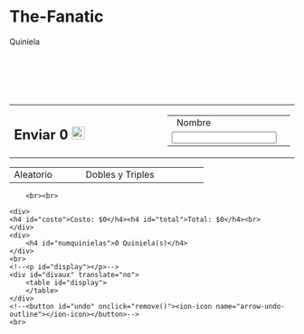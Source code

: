 # The-Fanatic
Quiniela
<!DOCTYPE html>
<html lang="en" translate="no">
<head>
    <meta charset="UTF-8">
    <meta name="google" content="notranslate">
    <meta name="viewport" content="width=device-width, initial-scale=1.0, user-scalable=no">
    <meta name="description" content="¡Registra aquí tus quinielas! - Quiniela Liga MX">
    <meta name="keywords" content="Quiniela, Liga MX, Apostar, Pronósticos, Eurocopa, Copa America">
    <title>Quiniela Jalisco</title>
    <link href="https://fonts.googleapis.com/css2?family=Roboto&display=swap" rel="stylesheet">
    <link rel="stylesheet" href="10/styles10.css">
    <link rel="icon" href="icon.jpg">
    <link rel="apple-touch-icon" href="icon.jpg">
    <link rel="shortcut icon" href="icon.jpg" type="image/x-icon">
    <script type="module" src="https://unpkg.com/ionicons@5.1.2/dist/ionicons/ionicons.esm.js"></script>
    <script nomodule="" src="https://unpkg.com/ionicons@5.1.2/dist/ionicons/ionicons.js"></script>
    <script src="10/main10.js"></script>
</head>

<body>
    <p id='bolsa'><br><span id='bolsatxt'></span><span id='cantidad' style="color:yellow"></span></p>
    <div class="quiniela" id="quiniela">
        <div class="aux"><h3 style="padding: 5px 7px" onclick="clean()"><ion-icon name="close-outline"></ion-icon></h3></div>
        <div class="partido">
            <span id="L1" onclick="selection(this)"></span>
            <div id="_"></div>
            <span id="E1" onclick="selection(this)"></span>
            <div id="_"></div>
            <span id="V1" onclick="selection(this)"></span>
        </div>
        <div class="partido">
            <span id="L2" onclick="selection(this)"></span>
            <div id="_"></div>
            <span id="E2" onclick="selection(this)"></span>
            <div id="_"></div>
            <span id="V2" onclick="selection(this)"></span>
        </div>
        <div class="partido">
            <span id="L3" onclick="selection(this)"></span>
            <div id="_"></div>
            <span id="E3" onclick="selection(this)"></span>
            <div id="_"></div>
            <span id="V3" onclick="selection(this)"></span>
        </div>
        <div class="partido">
            <span id="L4" onclick="selection(this)"></span>
            <div id="_"></div>
            <span id="E4" onclick="selection(this)"></span>
            <div id="_"></div>
            <span id="V4" onclick="selection(this)"></span>
        </div>
        <div class="partido">
            <span id="L5" onclick="selection(this)"></span>
            <div id="_"></div>
            <span id="E5" onclick="selection(this)"></span>
            <div id="_"></div>
            <span id="V5" onclick="selection(this)"></span>
        </div>
        <div class="partido">
            <span id="L6" onclick="selection(this)"></span>
            <div id="_"></div>
            <span id="E6" onclick="selection(this)"></span>
            <div id="_"></div>
            <span id="V6" onclick="selection(this)"></span>
        </div>
        <div class="partido">
            <span id="L7" onclick="selection(this)"></span>
            <div id="_"></div>
            <span id="E7" onclick="selection(this)"></span>
            <div id="_"></div>
            <span id="V7" onclick="selection(this)"></span>
        </div>
        <div class="partido">
            <span id="L8" onclick="selection(this)"></span>
            <div id="_"></div>
            <span id="E8" onclick="selection(this)"></span>
            <div id="_"></div>
            <span id="V8" onclick="selection(this)"></span>
        </div>
        <div class="partido">
            <span id="L9" onclick="selection(this)"></span>
            <div id="_"></div>
            <span id="E9" onclick="selection(this)"></span>
            <div id="_"></div>
            <span id="V9" onclick="selection(this)"></span>
        </div>
    <div class="partido">
            <span id="L10" onclick="selection(this)"></span>
            <div id="_"></div>
            <span id="E10" onclick="selection(this)"></span>
            <div id="_"></div>
            <span id="V10" onclick="selection(this)"></span>
        </div>
        <h1 id="text"></h1>
    </div>
    <table class="botonera">
    <tr>
        <td width="37%">
            <h2 class="botonenviar" onclick="send()"> Enviar <span>0</span>&nbsp <img src="https://logodownload.org/wp-content/uploads/2015/04/whatsapp-logo-5.png" height="23px" style="position: absolute;"></ion-icon></h2>
        </td>
        <td width="14%">
            <h2 id="botonlisto" onclick="save()"><ion-icon name="add-outline"></ion-icon></h2>
        </td>
        <td width="14%"> 
            <h2 id="botonborrar" onclick="deleteall()"><ion-icon name="trash-outline" id="trash"></ion-icon></h2>
        </td>
        <td width="35%">
            <table id="nombrebox">
                <tr style="height: 9px"><td id="nombretext"> &nbsp Nombre</td><td></td></tr>
                <tr style="height: 20px"><td><input id="nombre" type="text" placeholder="" maxlength="20" spellcheck="false"></td><td><label id="borrarnombre" onclick="clearname()"><ion-icon name="backspace"></ion-icon></label></td></tr>
            </table>
        </td>
    </tr>
    </table>
        <!--<input type="checkbox" id="checkcombinaciones" onclick="allowcombination()"><h6> <ion-icon name="apps"></ion-icon></h6>-->
        <table style="margin-top: 3px; width:100%">
            <tr>
                <td style="width: 37%">
                    <label id="random" onclick="random()">Aleatorio</ion-icon></label>
                </td>
                <td style="width: 40%">
                    <label id="checkcombinaciones" onclick="allowcombination()">
                        Dobles y Triples
                    </label>
                </td>
                <td style="width: 23%"></td>
            </tr>
        </table>
        <!--<script src="https://unpkg.com/ionicons@5.1.2/dist/ionicons.js"></script>-->

        <br><br>

    <div>
    <h4 id="costo">Costo: $0</h4><h4 id="total">Total: $0</h4><br>
    </div>
    <div>
        <h4 id="numquinielas">0 Quiniela(s)</h4>
    </div>
    <br>
    <!--<p id="display"></p>-->
    <div id="divaux" translate="no">
        <table id="display">
        </table>
    </div>
    <!--<button id="undo" onclick="remove()"><ion-icon name="arrow-undo-outline"></ion-icon></button>-->
    <br>
</body>
</html>
